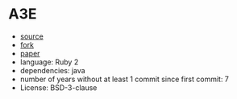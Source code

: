 # A3E

- [source](https://github.com/tanzirul/a3e)
- [fork](https://github.com/imdea-software/a3e)
- [paper](https://dl.acm.org/doi/abs/10.1145/2509136.2509549)
- language: Ruby 2
- dependencies: java 
- number of years without at least 1 commit since first commit: 7
- License: BSD-3-clause

